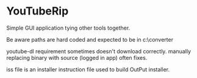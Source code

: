 # YouTubeRip
Simple GUI application tying other tools together. 

Be aware paths are hard coded and expected to be in c:\converter

youtube-dl requirement sometimes doesn't download correctly. manually replacing binary with source (logged in app) often fixes.

iss file is an installer instruction file used to build OutPut installer.
